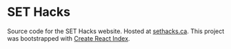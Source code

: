 # SET Hacks

Source code for the SET Hacks website. Hosted at [sethacks.ca](https://sethacks.ca/). This project was bootstrapped with [Create React Index](https://github.com/facebook/create-react-app).
